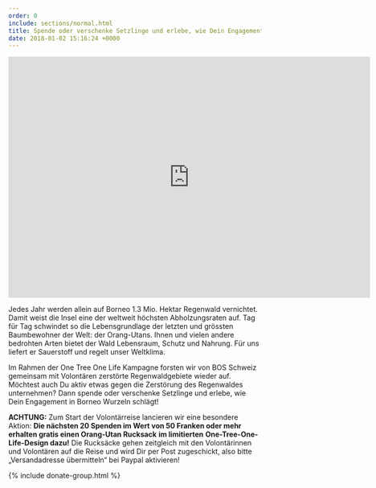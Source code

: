 ```yaml
---
order: 0
include: sections/normal.html
title: Spende oder verschenke Setzlinge und erlebe, wie Dein Engagement Wurzeln schlägt!
date: 2018-01-02 15:16:24 +0000
---
```

<div class="videoWrapper"> <iframe src="https://player.vimeo.com/video/245368582" width="720" height="480" frameborder="0" webkitallowfullscreen mozallowfullscreen allowfullscreen></iframe> </div>

Jedes Jahr werden allein auf Borneo 1.3 Mio. Hektar Regenwald vernichtet. Damit weist die Insel eine der weltweit höchsten Abholzungsraten auf. Tag für Tag schwindet so die Lebensgrundlage der letzten und grössten Baumbewohner der Welt: der Orang-Utans. Ihnen und vielen andere bedrohten Arten bietet der Wald Lebensraum, Schutz und Nahrung. Für uns liefert er Sauerstoff und regelt unser Weltklima.

Im Rahmen der One Tree One Life Kampagne forsten wir von BOS Schweiz gemeinsam mit Volontären zerstörte Regenwaldgebiete wieder auf. Möchtest auch Du aktiv etwas gegen die Zerstörung des Regenwaldes unternehmen? Dann spende oder verschenke Setzlinge und erlebe, wie Dein Engagement in Borneo Wurzeln schlägt!

**ACHTUNG:** Zum Start der Volontärreise lancieren wir eine besondere Aktion:  **Die nächsten 20 Spenden im Wert von 50 Franken oder mehr erhalten gratis einen Orang-Utan Rucksack** **im limitierten** **One-Tree-One-Life-Design dazu!** Die Rucksäcke gehen zeitgleich mit den Volontärinnen und Volontären auf die Reise und wird Dir per Post zugeschickt, also bitte „Versandadresse übermitteln“ bei Paypal aktivieren!

{% include donate-group.html %}
